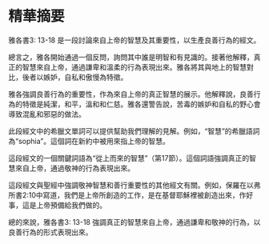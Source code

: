 # 精華摘要

雅各書3: 13-18 是一段討論來自上帝的智慧及其重要性，以生產良善行為的經文。

總言之，雅各開始通過一個反問，詢問其中誰是明智和有見識的。接著他解釋，真正的智慧來自上帝，通過謙卑和溫柔的行為表現出來。雅各將其與地上的智慧對比，後者以嫉妒，自私和傲慢為特徵。

雅各強調良善行為的重要性，作為來自上帝的真正智慧的展示。他解釋說，良善行為的特徵是純潔，和平，溫和和仁慈。雅各還警告說，苦毒的嫉妒和自私的野心會導致混亂和邪惡的做法。

此段經文中的希臘文單詞可以提供幫助我們理解的見解。例如，“智慧”的希臘語詞為“sophia”。這個詞在新約中被用來指上帝的智慧。

這段經文的一個關鍵詞語為“從上而來的智慧”（第17節）。這個詞語強調真正的智慧來自上帝，通過敬神的行為表現出來。

這段經文與聖經中強調敬神智慧和善行重要性的其他經文有關。例如，保羅在以弗所書2:10中寫道，我們是上帝所創造的工作，是在基督耶穌裡被創造出來，作好事，這是上帝預備給我們做的。

總的來說，雅各書3: 13-18 強調真正的智慧來自上帝，通過謙卑和敬神的行為，以良善行為的形式表現出來。